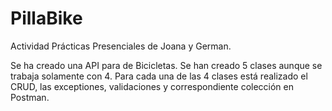 # PillaBike
Actividad Prácticas Presenciales de Joana y German.

Se ha creado una API para de Bicicletas.
Se han creado 5 clases aunque se trabaja solamente con 4.
Para cada una de las 4 clases está realizado el CRUD, las exceptiones, validaciones y correspondiente colección en Postman.
